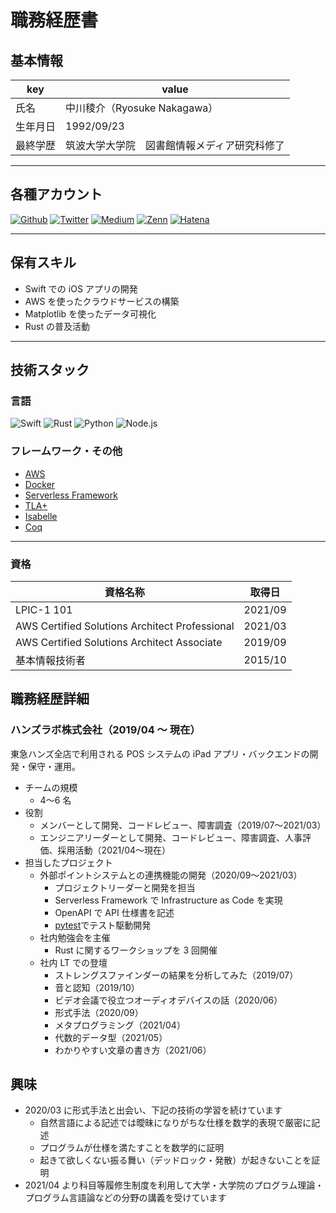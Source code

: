 # 職務経歴書

## 基本情報

<!-- textlint-disable ja-technical-writing/max-kanji-continuous-len -->

|key|value|
|---|---|
|氏名| 中川稜介（Ryosuke Nakagawa）|
|生年月日| 1992/09/23|
|最終学歴| 筑波大学大学院　図書館情報メディア研究科修了 |

<!-- textlint-enable ja-technical-writing/max-kanji-continuous-len -->

---
## 各種アカウント

<p>
<a href="https://github.com/ryosukeeeee" target="_blank"><img alt="Github" src="https://img.shields.io/badge/ryosukeeeee-%2312100E.svg?&style=flat-square&logo=Github&logoColor=white" /></a>
<a href="https://twitter.com/ryosukeeeee_" target="_blank"><img alt="Twitter" src="https://img.shields.io/badge/@ryosukeeeee__-%231DA1F2.svg?&style=flat-square&logo=twitter&logoColor=white" /></a>
<a href="https://qiita.com/ryosukeeeee" target="_blank"><img alt="Medium" src="https://img.shields.io/badge/ryosukeeeee-55C500.svg?&style=flat-square&logo=qiita&logoColor=white" /></a>
<a href="https://zenn.dev/ryosukeeeee" target="_blank"><img alt="Zenn" src="https://img.shields.io/badge/ryosukeeeee-3EA8FF.svg?&style=flat-square&logo=Zenn&logoColor=white" /></a>
<a href="https://ryosukeeeee.hatenablog.com/" target="_blank"><img alt="Hatena" src="https://img.shields.io/badge/ryosukeeeee-515151.svg?&style=flat-square&logo=hatena-bookmark&logoColor=white"></a>
</p>

---

## 保有スキル

- Swift での iOS アプリの開発
- AWS を使ったクラウドサービスの構築
- Matplotlib を使ったデータ可視化
- Rust の普及活動

---

## 技術スタック

### 言語

<p>
  <img alt="Swift" src="https://img.shields.io/badge/-Swift-F05138?style=flat-square&logo=Swift&logoColor=white" />
  <img alt="Rust" src="https://img.shields.io/badge/-Rust-000000?style=flat-square&logo=Rust&logoColor=white" />
  <img alt="Python" src="https://img.shields.io/badge/-Python-3776AB?style=flat-square&logo=Python&logoColor=white" />
  <img alt="Node.js" src="https://img.shields.io/badge/-Node.js-68A063?style=flat-square&logo=nodedotjs&logoColor=white" />
</p>

### フレームワーク・その他

- [AWS](https://aws.amazon.com/jp/)
- [Docker](https://www.docker.com/)
- [Serverless Framework](https://www.serverless.com/)
- [TLA+](https://lamport.azurewebsites.net/tla/tla.html)
- [Isabelle](https://isabelle.in.tum.de/)
- [Coq](https://coq.inria.fr/)

---

### 資格

<!-- textlint-disable ja-technical-writing/max-kanji-continuous-len -->

|資格名称|取得日|
|---|---|
| LPIC-1 101 | 2021/09 |
| AWS Certified Solutions Architect Professional | 2021/03 |
| AWS Certified Solutions Architect Associate | 2019/09 |
| 基本情報技術者 | 2015/10 |

<!-- textlint-enable ja-technical-writing/max-kanji-continuous-len -->

## 職務経歴詳細

### ハンズラボ株式会社（2019/04 〜 現在）

東急ハンズ全店で利用される POS システムの iPad アプリ・バックエンドの開発・保守・運用。

- チームの規模
  - 4〜6 名
- 役割
    - メンバーとして開発、コードレビュー、障害調査（2019/07〜2021/03）
    - エンジニアリーダーとして開発、コードレビュー、障害調査、人事評価、採用活動（2021/04〜現在）
- 担当したプロジェクト
    - 外部ポイントシステムとの連携機能の開発（2020/09〜2021/03）
        - プロジェクトリーダーと開発を担当
        - Serverless Framework で Infrastructure as Code を実現
        - OpenAPI で API 仕様書を記述
        - [pytest](https://docs.pytest.org/en/6.2.x/index.html)でテスト駆動開発
    - 社内勉強会を主催
      - Rust に関するワークショップを 3 回開催
    - 社内 LT での登壇
      - ストレングスファインダーの結果を分析してみた（2019/07）
      - 音と認知（2019/10）
      - ビデオ会議で役立つオーディオデバイスの話（2020/06）
      - 形式手法（2020/09）
      - メタプログラミング（2021/04）
      - 代数的データ型（2021/05）
      - わかりやすい文章の書き方（2021/06）

## 興味

<!-- textlint-disable ja-technical-writing/max-kanji-continuous-len -->

- 2020/03 に形式手法と出会い、下記の技術の学習を続けています
  - 自然言語による記述では曖昧になりがちな仕様を数学的表現で厳密に記述
  - プログラムが仕様を満たすことを数学的に証明
  - 起きて欲しくない振る舞い（デッドロック・発散）が起きないことを証明
- 2021/04 より科目等履修生制度を利用して大学・大学院のプログラム理論・プログラム言語論などの分野の講義を受けています

<!-- textlint-enable ja-technical-writing/max-kanji-continuous-len -->
